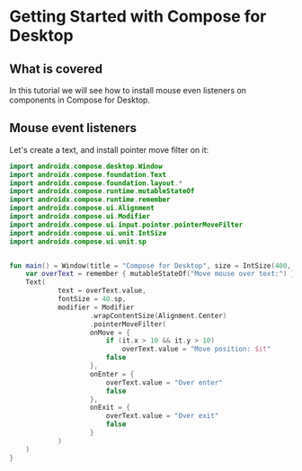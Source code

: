 # Getting Started with Compose for Desktop

## What is covered

In this tutorial we will see how to install mouse even listeners on components
in Compose for Desktop.

## Mouse event listeners

Let's create a text, and install pointer move filter on it:
```kotlin
import androidx.compose.desktop.Window
import androidx.compose.foundation.Text
import androidx.compose.foundation.layout.*
import androidx.compose.runtime.mutableStateOf
import androidx.compose.runtime.remember
import androidx.compose.ui.Alignment
import androidx.compose.ui.Modifier
import androidx.compose.ui.input.pointer.pointerMoveFilter
import androidx.compose.ui.unit.IntSize
import androidx.compose.ui.unit.sp


fun main() = Window(title = "Compose for Desktop", size = IntSize(400, 400)) {
    var overText = remember { mutableStateOf("Move mouse over text:") }
    Text(
            text = overText.value,
            fontSize = 40.sp,
            modifier = Modifier
                    .wrapContentSize(Alignment.Center)
                    .pointerMoveFilter(
                    onMove = {
                        if (it.x > 10 && it.y > 10)
                            overText.value = "Move position: $it"
                        false
                    },
                    onEnter = {
                        overText.value = "Over enter"
                        false
                    },
                    onExit = {
                        overText.value = "Over exit"
                        false
                    }
            )
    )
}

```
